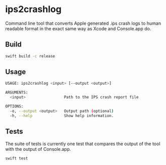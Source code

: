 # ips2crashlog

Command line tool that converts Apple generated .ips crash logs to human readable format in the exact same way as Xcode and Console.app do.

## Build

```bash
swift build -c release
```

## Usage

```bash
USAGE: ips2crashlog <input> [--output <output>]

ARGUMENTS:
  <input>                 Path to the IPS crash report file

OPTIONS:
  -o, --output <output>   Output path (optional)
  -h, --help              Show help information.
```

## Tests

The suite of tests is currently one test that compares the output of the tool with the output of Console.app.

```bash
swift test
```
